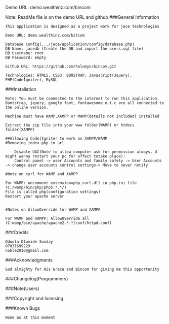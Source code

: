 Demo URL: demo.wealthinz.com/bincom

Note: ReadMe file is on the demo URL and github
###General Information

	This application is designed as a project work for jace technologies
	
	Demo URL: demo.wealthinz.com/bitcom

	Database Config(.../jace/application/config/database.php)
	DB Name: jacedb (Create the DB and import the users.sql file)
	DB Username: root
	DB Password: empty

	Github URL: https://github.com/holumyn/bincom.git

	Technologies: HTML5, CSS3, BOOSTRAP, Javascript(Jquery), PHP(CodeIgniter), MySQL

###Installation

	Note: You must be connected to the internet to run this application.
	Bootstrap, jquery, google font, fontawesome e.t.c are all connected to the online version. 

	Machine must have WAMP,XAMPP or MAMP(details not included) installed

	Extract the zip file into your www folder(WAMP) or htdocs folder(XAMPP)

	##Allowing Code|Igniter to work on XAMPP/WAMP
	#Removing index.php in url

		Disable UAC(Note to allow computer ask for permission always. U might wanna restart your pc for effect totake place):
		Control panel -> user Accounts and family safety -> User Accounts -> change user accounts control settings-> Move to never notify

	#Note on curl for WAMP and XAMPP
	
	For WAMP: uncomment extension=php_curl.dll in php.ini file
	(C:/wamp/bin/php/php5.*.*/) 
	File is called php(configuration settings)
	Restart your apache server


	#Notes on AllowOverride for WAMP and XAMPP

	For WAMP and XAMPP: AllowOverride all
	(C:wamp/bin/apache/apache2.*.*/conf/httpd.conf)
	


###Credits
	
	Oduola Olumide Sunday
	07031699229
	noble2016@gmail.com

###Acknowledgments

	God almighty for His Grace and Bincom for giving me this opportunity

###Changelog(Programmers)

###Note(Users)

###Copyright and licensing

###Known Bugs

	None as at this moment